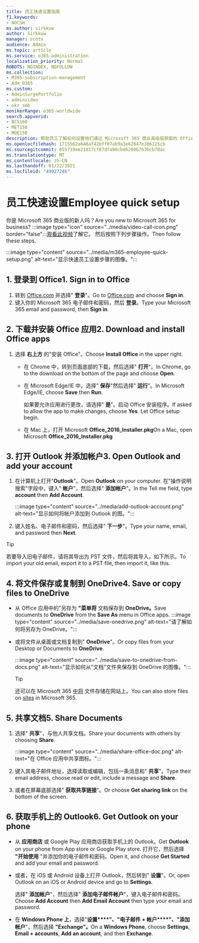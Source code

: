 ```yaml
---
title: 员工快速设置指南
f1.keywords:
- NOCSH
ms.author: sirkkuw
author: Sirkkuw
manager: scotv
audience: Admin
ms.topic: article
ms.service: o365-administration
localization_priority: Normal
ROBOTS: NOINDEX, NOFOLLOW
ms.collection:
- M365-subscription-management
- Adm_O365
ms.custom:
- AdminSurgePortfolio
- adminvideo
- okr_smb
monikerRange: o365-worldwide
search.appverid:
- BCS160
- MET150
- MOE150
description: 帮助员工了解如何设置他们通过 Microsoft 365 商业高级版获取的 Office 应用。
ms.openlocfilehash: 1715562a648af42bff07ab9a3e62647e386125cb
ms.sourcegitcommit: 855719ee21017cf87dfa98cbe62806763bcb78ac
ms.translationtype: MT
ms.contentlocale: zh-CN
ms.lasthandoff: 01/22/2021
ms.locfileid: "49927246"
---
```

# <a name="employee-quick-setup"></a><span data-ttu-id="4d8a4-103">员工快速设置</span><span class="sxs-lookup"><span data-stu-id="4d8a4-103">Employee quick setup</span></span>

<span data-ttu-id="4d8a4-104">你是 Microsoft 365 商业版的新人吗？</span><span class="sxs-lookup"><span data-stu-id="4d8a4-104">Are you new to Microsoft 365 for business?</span></span> :::image type="icon" source="../media/video-call-icon.png" border="false":::[观看此视频](https://support.microsoft.com/office/d6466f0d-5d13-464a-adcb-00906ae87029)了解它。 <span data-ttu-id="4d8a4-106">然后按照下列步骤操作。</span><span class="sxs-lookup"><span data-stu-id="4d8a4-106">Then follow these steps.</span></span>

:::image type="content" source="../media/m365-employee-quick-setup.png" alt-text="显示快速员工设置步骤的图像。":::

## <a name="1-sign-in-to-office"></a><span data-ttu-id="4d8a4-108">1. 登录到 Office</span><span class="sxs-lookup"><span data-stu-id="4d8a4-108">1. Sign in to Office</span></span>

1. <span data-ttu-id="4d8a4-109">转到 [Office.com](https://office.com) 并选择" **登录**"。</span><span class="sxs-lookup"><span data-stu-id="4d8a4-109">Go to [Office.com](https://office.com) and choose **Sign in**.</span></span>
1. <span data-ttu-id="4d8a4-110">键入你的 Microsoft 365 电子邮件和密码，然后 **登录**。</span><span class="sxs-lookup"><span data-stu-id="4d8a4-110">Type your Microsoft 365 email and password, then **Sign in**.</span></span>

## <a name="2-download-and-install-office-apps"></a><span data-ttu-id="4d8a4-111">2. 下载并安装 Office 应用</span><span class="sxs-lookup"><span data-stu-id="4d8a4-111">2. Download and install Office apps</span></span>

1. <span data-ttu-id="4d8a4-112">选择 **右上方** 的"安装 Office"。</span><span class="sxs-lookup"><span data-stu-id="4d8a4-112">Choose **Install Office** in the upper right.</span></span>
    - <span data-ttu-id="4d8a4-113">在 Chrome 中，转到页面底部的下载，然后选择" **打开**"。</span><span class="sxs-lookup"><span data-stu-id="4d8a4-113">In Chrome, go to the download on the bottom of the page and choose **Open**.</span></span>
    - <span data-ttu-id="4d8a4-114">在 Microsoft Edge/IE 中，选择" **保存**"然后选择" **运行**"。</span><span class="sxs-lookup"><span data-stu-id="4d8a4-114">In Microsoft Edge/IE, choose **Save** then **Run**.</span></span>
    
        <span data-ttu-id="4d8a4-p102">如果要允许应用进行更改，请选择" **是**"。启动 Office 安装程序。</span><span class="sxs-lookup"><span data-stu-id="4d8a4-p102">If asked to allow the app to make changes, choose **Yes**. Let Office setup begin.</span></span>
    - <span data-ttu-id="4d8a4-117">在 Mac 上，打开 Microsoft **Office_2016_Installer.pkg**</span><span class="sxs-lookup"><span data-stu-id="4d8a4-117">On a Mac, open Microsoft **Office_2016_Installer.pkg**</span></span>

## <a name="3-open-outlook-and-add-your-account"></a><span data-ttu-id="4d8a4-118">3. 打开 Outlook 并添加帐户</span><span class="sxs-lookup"><span data-stu-id="4d8a4-118">3. Open Outlook and add your account</span></span>

1. <span data-ttu-id="4d8a4-119">在计算机上打开“**Outlook**”。</span><span class="sxs-lookup"><span data-stu-id="4d8a4-119">Open **Outlook** on your computer.</span></span> <span data-ttu-id="4d8a4-120">在"操作说明搜索"字段中，键入" **帐户**"，然后选择" **添加帐户**"。</span><span class="sxs-lookup"><span data-stu-id="4d8a4-120">In the Tell me field, type **account** then **Add Account**.</span></span>

    :::image type="content" source="../media/add-outlook-account.png" alt-text="显示如何将帐户添加到 Outlook 的图。":::

1. <span data-ttu-id="4d8a4-122">键入姓名、电子邮件和密码，然后选择" **下一步**"。</span><span class="sxs-lookup"><span data-stu-id="4d8a4-122">Type your name, email, and password then **Next**.</span></span>

> [!TIP]
> <span data-ttu-id="4d8a4-123">若要导入旧电子邮件，请将其导出为 PST 文件，然后将其导入，如下所示。</span><span class="sxs-lookup"><span data-stu-id="4d8a4-123">To import your old email, export it to a PST file, then import it, like this.</span></span>

## <a name="4-save-or-copy-files-to-onedrive"></a><span data-ttu-id="4d8a4-124">4. 将文件保存或复制到 OneDrive</span><span class="sxs-lookup"><span data-stu-id="4d8a4-124">4. Save or copy files to OneDrive</span></span>

- <span data-ttu-id="4d8a4-125">从 Office 应用中的"另存为 **"菜单将** 文档保存到 **OneDrive。**</span><span class="sxs-lookup"><span data-stu-id="4d8a4-125">Save documents to **OneDrive** from the **Save As** menu in Office apps.</span></span>
    :::image type="content" source="../media/save-onedrive.png" alt-text="请了解如何将另存为 OneDrive。":::

- <span data-ttu-id="4d8a4-127">或将文件从桌面或文档复制到" **OneDrive**"。</span><span class="sxs-lookup"><span data-stu-id="4d8a4-127">Or copy files from your Desktop or Documents to **OneDrive**.</span></span>

    :::image type="content" source="../media/save-to-onedrive-from-docs.png" alt-text="显示如何从&quot;文档&quot;文件夹保存到 OneDrive 的图像。":::

    > [!TIP]
    > <span data-ttu-id="4d8a4-129">还可以在 Microsoft 365 [中将](https://support.microsoft.com/office/d18d21a0-1f9f-4f6c-ac45-d52afa0a4a2e) 文件存储在网站上。</span><span class="sxs-lookup"><span data-stu-id="4d8a4-129">You can also store files on [sites](https://support.microsoft.com/office/d18d21a0-1f9f-4f6c-ac45-d52afa0a4a2e) in Microsoft 365.</span></span>

## <a name="5-share-documents"></a><span data-ttu-id="4d8a4-130">5. 共享文档</span><span class="sxs-lookup"><span data-stu-id="4d8a4-130">5. Share Documents</span></span>

1. <span data-ttu-id="4d8a4-131">选择" **共享**"，与他人共享文档。</span><span class="sxs-lookup"><span data-stu-id="4d8a4-131">Share your documents with others by choosing **Share**.</span></span>

    :::image type="content" source="../media/share-office-doc.png" alt-text="在 Office 应用中共享图标。":::

1. <span data-ttu-id="4d8a4-133">键入其电子邮件地址，选择读取或编辑，包括一条消息和" **共享**"。</span><span class="sxs-lookup"><span data-stu-id="4d8a4-133">Type their email address, choose read or edit, include a message and **Share**.</span></span>
1. <span data-ttu-id="4d8a4-134">或者在屏幕底部选择" **获取共享链接**"。</span><span class="sxs-lookup"><span data-stu-id="4d8a4-134">Or choose **Get sharing link** on the bottom of the screen.</span></span>

## <a name="6-get-outlook-on-your-phone"></a><span data-ttu-id="4d8a4-135">6. 获取手机上的 Outlook</span><span class="sxs-lookup"><span data-stu-id="4d8a4-135">6. Get Outlook on your phone</span></span>

- <span data-ttu-id="4d8a4-136">从 **应用商店** 或 Google Play 应用商店获取手机上的 Outlook。</span><span class="sxs-lookup"><span data-stu-id="4d8a4-136">Get **Outlook** on your phone from App store or Google Play store.</span></span> <span data-ttu-id="4d8a4-137">打开它，然后选择 **"开始使用** "并添加你的电子邮件和密码。</span><span class="sxs-lookup"><span data-stu-id="4d8a4-137">Open it, and choose **Get Started** and add your email and password.</span></span>
- <span data-ttu-id="4d8a4-138">或者，在 iOS 或 Android 设备上打开 Outlook，然后转到" **设置**"。</span><span class="sxs-lookup"><span data-stu-id="4d8a4-138">Or, open Outlook on an iOS or Android device and go to **Settings**.</span></span>

    <span data-ttu-id="4d8a4-139">选择" **添加帐户**"，然后选择" **添加电子邮件帐户**"，键入电子邮件和密码。</span><span class="sxs-lookup"><span data-stu-id="4d8a4-139">Choose **Add Account** then **Add Email Account** then type your email and password.</span></span>
- <span data-ttu-id="4d8a4-140">在 **Windows Phone 上**，选择"**设置\*\*\*\*"、"电子邮件 + 帐户\*\*\*\*"、"添加帐户**"，然后选择 **"Exchange"。**</span><span class="sxs-lookup"><span data-stu-id="4d8a4-140">On a **Windows Phone**, choose **Settings**, **Email + accounts**, **Add an account**, and then **Exchange**.</span></span>